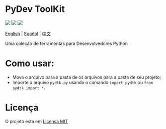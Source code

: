 # PyDev ToolKit

![](https://img.shields.io/github/license/caue-alves/PyDev-ToolKit)
![](https://img.shields.io/github/languages/top/caue-alves/PyDev-ToolKit)
![](https://img.shields.io/github/languages/code-size/caue-alves/PyDev-ToolKit)

[English](https://github.com/caue-alves/PyDev-ToolKit/blob/master/International%20READMEs/README-ENGLISH.md) |
[Spañol](https://github.com/caue-alves/PyDev-ToolKit/blob/master/International%20READMEs/README-SPA%C3%91OL.md) |
[中文](https://github.com/caue-alves/PyDev-ToolKit/blob/master/International%20READMEs/README-CHINA.md)

Uma coleção de ferramentas para Desenvolvedores Python 

# Como usar:
- Mova o arquivo para a pasta de os arquivos para a pasta de seu projeto;
- Importe o arquivo `pydtk.py` usando o comando `import pydtk` ou `from pydtk import *`.

# Licença

O projeto está em [Licensa MIT](https://github.com/caue-alves/PyDev-ToolKit/blob/master/LICENSE.md)
